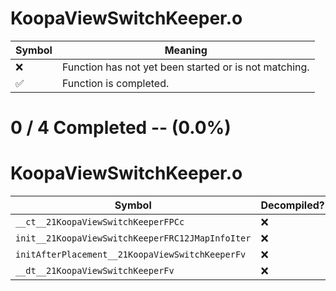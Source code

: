 # KoopaViewSwitchKeeper.o
| Symbol | Meaning 
| ------------- | ------------- 
| :x: | Function has not yet been started or is not matching. 
| :white_check_mark: | Function is completed. 


# 0 / 4 Completed -- (0.0%)
# KoopaViewSwitchKeeper.o
| Symbol | Decompiled? |
| ------------- | ------------- |
| `__ct__21KoopaViewSwitchKeeperFPCc` | :x: |
| `init__21KoopaViewSwitchKeeperFRC12JMapInfoIter` | :x: |
| `initAfterPlacement__21KoopaViewSwitchKeeperFv` | :x: |
| `__dt__21KoopaViewSwitchKeeperFv` | :x: |
